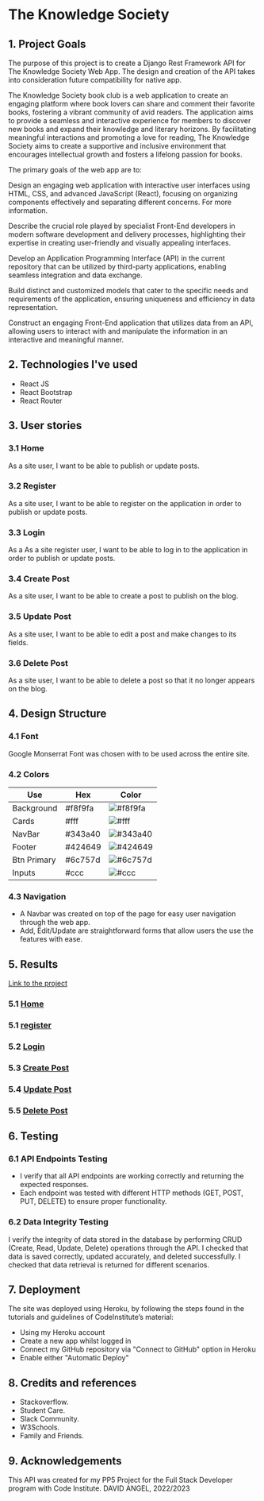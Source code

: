 
# The Knowledge Society

## 1. Project Goals
The purpose of this project is to create a Django Rest Framework API for The Knowledge Society Web App. The design and creation of the API takes into consideration future compatibility for native app.

The Knowledge Society book club is a web application to create an engaging platform where book lovers can share and comment their favorite books, fostering a vibrant community of avid readers. The application aims to provide a seamless and interactive experience for members to discover new books and expand their knowledge and literary horizons. By facilitating meaningful interactions and promoting a love for reading, The Knowledge Society aims to create a supportive and inclusive environment that encourages intellectual growth and fosters a lifelong passion for books.

The primary goals of the web app are to:

Design an engaging web application with interactive user interfaces using HTML, CSS, and advanced JavaScript (React), focusing on organizing components effectively and separating different concerns. For more information.

Describe the crucial role played by specialist Front-End developers in modern software development and delivery processes, highlighting their expertise in creating user-friendly and visually appealing interfaces.

Develop an Application Programming Interface (API) in the current repository that can be utilized by third-party applications, enabling seamless integration and data exchange.

Build distinct and customized models that cater to the specific needs and requirements of the application, ensuring uniqueness and efficiency in data representation.

Construct an engaging Front-End application that utilizes data from an API, allowing users to interact with and manipulate the information in an interactive and meaningful manner.

## 2. Technologies I've used
- React JS
- React Bootstrap
- React Router

## 3. User stories
###  3.1 Home
As a site user, I want to be able to publish or update posts.

###  3.2 Register
As a site user, I want to be able to register on the application in order to publish or update posts. 

###  3.3 Login
As a As a site register user, I want to be able to log in to the application in order to publish or update posts.

###  3.4 Create Post
As a site user, I want to be able to create a post to publish on the blog. 

###  3.5 Update Post
As a site user, I want to be able to edit a post and make changes to its fields. 

###  3.6 Delete Post
As a site user, I want to be able to delete a post so that it no longer appears on the blog. 

## 4. Design Structure
### 4.1 Font
Google Monserrat Font was chosen with to be used across the entire site.

### 4.2 Colors
| Use           | Hex     | Color                                                    |
| ------------- | ------- | -------------------------------------------------------- |
| Background    | #f8f9fa | ![#f8f9fa](https://via.placeholder.com/10/f8f9fa?text=+) |
| Cards         | #fff    | ![#fff](https://via.placeholder.com/10/fff?text=+)       |
| NavBar        | #343a40 | ![#343a40](https://via.placeholder.com/10/343a40?text=+) |
| Footer        | #424649 | ![#424649](https://via.placeholder.com/10/424649?text=+) |
| Btn Primary   | #6c757d | ![#6c757d](https://via.placeholder.com/10/6c757d?text=+) |
| Inputs        | #ccc    | ![#ccc](https://via.placeholder.com/10/ccc?text=+)       |

### 4.3 Navigation
- A Navbar was created on top of the page for easy user navigation through the web app.
- Add, Edit/Update are straightforward forms that allow users the use the features with ease.

## 5. Results
[Link to the project](https://secret-front-0474d6a815cf.herokuapp.com/)

### 5.1 [Home](https://secret-front-0474d6a815cf.herokuapp.com/)

### 5.1 [register](https://secret-front-0474d6a815cf.herokuapp.com/register)

### 5.2 [Login](https://secret-front-0474d6a815cf.herokuapp.com/login)

### 5.3 [Create Post](https://secret-front-0474d6a815cf.herokuapp.com/provider/posts)

### 5.4 [Update Post](https://secret-front-0474d6a815cf.herokuapp.com/login)

### 5.5 [Delete Post](https://secret-front-0474d6a815cf.herokuapp.com/login)


## 6. Testing
### 6.1 API Endpoints Testing
- I verify that all API endpoints are working correctly and returning the expected responses.
- Each endpoint was tested with different HTTP methods (GET, POST, PUT, DELETE) to ensure proper functionality.

### 6.2 Data Integrity Testing
I verify the integrity of data stored in the database by performing CRUD (Create, Read, Update, Delete) operations through the API.
I checked that data is saved correctly, updated accurately, and deleted successfully.
I checked that data retrieval is returned for different scenarios.

## 7. Deployment
The site was deployed using Heroku, by following the steps found in the tutorials and guidelines of CodeInstitute’s material:

- Using my Heroku account
- Create a new app whilst logged in
- Connect my GitHub repository via "Connect to GitHub" option in Heroku
- Enable either "Automatic Deploy"

## 8. Credits and references
- Stackoverflow.
- Student Care.
- Slack Community.
- W3Schools.
- Family and Friends.

## 9. Acknowledgements
This API was created for my PP5 Project for the Full Stack Developer program with Code Institute.
DAVID ANGEL, 2022/2023
